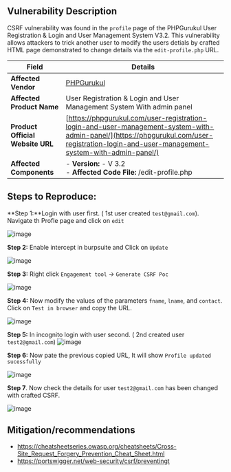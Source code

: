 ## Vulnerability Description

CSRF vulnerability was found in the `profile` page of the PHPGurukul User Registration & Login and User Management System V3.2. This vulnerability allows attackers to trick another user to modify the users detials by crafted HTML page demonstrated to change details via the `edit-profile.php` URL.


| **Field**                        | **Details**                                                                                                                                                                                |
|----------------------------------|--------------------------------------------------------------------------------------------------------------------------------------------------------------------------------------------|
| **Affected Vendor**              | [PHPGurukul](https://phpgurukul.com/)                                                                                                                                                      |
| **Affected Product Name**        | User Registration & Login and User Management System With admin panel                                                                                                                      |
| **Product Official Website URL** | [https://phpgurukul.com/user-registration-login-and-user-management-system-with-admin-panel/](https://phpgurukul.com/user-registration-login-and-user-management-system-with-admin-panel/) |
| **Affected Components**          | - **Version:** -  V 3.2 <br>- **Affected Code File:** /edit-profile.php                                                                        |


## Steps to Reproduce:


**Step 1:**Login with user first. ( 1st user created `test@gmail.com`). Navigate th Profle page and click on `edit`

![image](https://github.com/user-attachments/assets/18c1f7c3-edef-4ea3-a53d-4b23792a9fb5)

**Step 2:** Enable intercept in burpsuite and Click on `Update`

![image](https://github.com/user-attachments/assets/cac45d86-8ee3-476c-9593-4abb877c360a)


**Step 3:** Right click `Engagement tool` -> `Generate CSRF Poc`

![image](https://github.com/user-attachments/assets/dac8732d-a214-4e11-bbc5-01d0fda27fe9)


**Step 4:** Now modify the values of the parameters `fname`, `lname`, and `contact`. Click on `Test in browser` and copy the URL.

![image](https://github.com/user-attachments/assets/d73ca2a8-d9b8-4351-a1af-abca91a5484f)

**Step 5:** In incognito login with user second. ( 2nd created user `test2@gmail.com`)
![image](https://github.com/user-attachments/assets/5d6b5875-cbb5-4994-9d99-9c62549b7393)

**Step 6:** Now pate the previous copied URL, It will show `Profile updated sucessfully`

![image](https://github.com/user-attachments/assets/2a6281f1-8fc4-4239-bea8-7ca01da8ccd5)

**Step 7**. Now check the details for user  `test2@gmail.com` has been changed with crafted CSRF.

![image](https://github.com/user-attachments/assets/ea734e8f-54be-4cae-82b4-14704d74a220)



## Mitigation/recommendations

- https://cheatsheetseries.owasp.org/cheatsheets/Cross-Site_Request_Forgery_Prevention_Cheat_Sheet.html
- https://portswigger.net/web-security/csrf/preventingt


